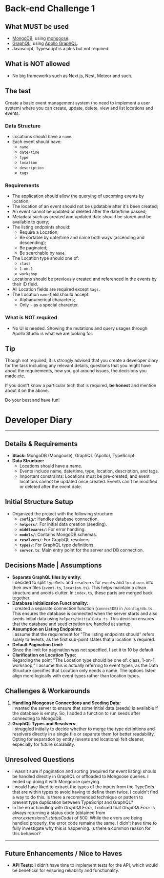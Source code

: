 # Back-end Challenge 1

## What MUST be used

- [MongoDB][mongodb-url], using [mongoose][mongoose-url].
- [GraphQL][graphql-url], using [Apollo GraphQL][apollo-graphql-url].
- Javascript, Typescript is a plus but not required.

## What is NOT allowed

- No big frameworks such as Next.js, Nest, Meteor and such.

## The test

Create a basic event management system (no need to implement a user system) where you can create, update, delete, view and list locations and events.

### Data Structure

- Locations should have a `name`.
- Each event should have:
  - `name`
  - `date/time`
  - `type`
  - `location`
  - `description`
  - `tags`

### Requirements

- The application should allow the querying of upcoming events by location;
- The location of an event should not be updatable after it's been created;
- An event cannot be updated or deleted after the date/time passed;
- Metadata such as created and updated date should be stored and be available to query;
- The listing endpoints should:
  - Require a Location;
  - Be sortable by date/time and name both ways (ascending and descending);
  - Be paginated;
  - Be searchable by `name`.
- The Location type should one of:
  - `class`
  - `1-on-1`
  - `workshop`
- Locations should be previously created and referenced in the events by their ID field.
- All Location fields are required except `tags`.
- The Location `name` field should accept:
  - Alphanumerical characters;
  - Only `-` as a special character.

### What is NOT required

- No UI is needed. Showing the mutations and query usages through Apollo Studio is what we are looking for.

## Tip

Though not required, it is strongly advised that you create a developer diary for the task including any relevant details, questions that you might have about the requirements, how you got around issues, the decisions you made etc.

If you dont't know a particular tech that is required, **be honest** and mention about it on the above.

Do your best and have fun!

[mongodb-url]: https://www.mongodb.com/
[mongoose-url]: https://mongoosejs.com/
[graphql-url]: https://graphql.org/
[apollo-graphql-url]: https://www.apollographql.com/

# Developer Diary

---

## Details & Requirements

- **Stack:** MongoDB (Mongoose), GraphQL (Apollo), TypeScript.
- **Data Structure:**
  - Locations should have a name.
  - Events include name, date/time, type, location, description, and tags.
  - Important constraints: Locations must be pre-created, and event locations cannot be updated once created. Events can't be modified or deleted after the event date.

## Initial Structure Setup

- Organized the project with the following structure:
  - **`config/`**: Handles database connection.
  - **`helpers/`**: For initial data creation (seeding).
  - **`middlewares/`**: For error handling.
  - **`models/`**: Contains MongoDB schemas.
  - **`resolvers/`**: For GraphQL resolvers.
  - **`types/`**: For GraphQL type definitions.
  - **`server.ts`**: Main entry point for the server and DB connection.

## Decisions Made | Assumptions

- **Separate GraphQL files by entity:**  
  I decided to split `typeDefs` and `resolvers` for `events` and `locations` into their own files (`event.ts`, `location.ts`). This helps maintain a clean structure and avoids clutter. In `index.ts`, these parts are merged back together.
- **Database Initialization Functionality:**  
  I created a separate connection function (`connectDB`) in `/config/db.ts`. This ensures the database is connected when the server starts and also seeds initial data using `helpers/initialData.ts`. This decision ensures that the database and seed creation are handled at startup.
- **Assumption on Listing Endpoints:**  
  I assume that the requirement for "The listing endpoints should" refers solely to events, as the first sub-point states that a location is required.
- **Default Pagination Limit:**  
  Since the limit for pagination was not specified, I set it to 10 by default.
- **Clarification on Location Type:**  
  Regarding the point "The Location type should be one of: class, 1-on-1, workshop," I assume this is actually referring to event types, as the Data Structure specifies that Location only needs a name. The options listed align more logically with event types rather than location types.

## Challenges & Workarounds

1. **Handling Mongoose Connections and Seeding Data:**  
   I wanted the server to ensure that some initial data (seeds) is available if the database is empty. So, I added a function to run seeds after connecting to MongoDB.
2. **GraphQL Types and Resolvers:**  
   I struggled initially to decide whether to merge the type definitions and resolvers directly in a single file or separate them for better readability. Opting for separation by entity (events and locations) felt cleaner, especially for future scalability.

## Unresolved Questions

- I wasn't sure if pagination and sorting (required for event listing) should be handled directly in GraphQL or offloaded to Mongoose queries. I ended up doing it with Mongoose querying.
- I would have liked to extract the types of the inputs from the TypeDefs that are within types to avoid having to define them twice. I couldn't find a way to do this. Is there a recommended technique or pattern to prevent type duplication between TypeScript and GraphQL?
- In the error handling with _GraphQLError_, I noticed that _GraphQLError_ is always returning a status code (obtained from _error.extensions?.statusCode_) of 500. While the errors are being handled properly, the error code remains the same. I didn't have time to fully investigate why this is happening. Is there a common reason for this behavior?

---

## Future Enhancements / Nice to Haves

- **API Tests:** I didn't have time to implement tests for the API, which would be beneficial for ensuring reliability and functionality.
